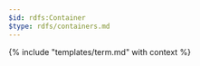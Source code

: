 ```yaml
---
$id: rdfs:Container
$type: rdfs/containers.md
---
```


{% include "templates/term.md" with context %}
